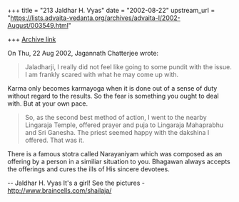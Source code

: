 +++
title = "213 Jaldhar H. Vyas"
date = "2002-08-22"
upstream_url = "https://lists.advaita-vedanta.org/archives/advaita-l/2002-August/003549.html"

+++
[Archive link](https://lists.advaita-vedanta.org/archives/advaita-l/2002-August/003549.html)

On Thu, 22 Aug 2002, Jagannath Chatterjee wrote:

> Jaladharji, I really did not feel like going to some pundit with the issue.
> I am frankly scared with what he may come up with.

Karma only becomes karmayoga when it is done out of a sense of duty
without regard to the results.  So the fear is something you ought to deal
with.  But at your own pace.

> So, as the second best
> method of action, I went to the nearby Lingaraja Temple, offered prayer and
> puja to Lingaraja Mahaprabhu and Sri Ganesha. The priest seemed happy with
> the dakshina I offered. That was it.
>

There is a famous stotra called Narayaniyam which was composed as an
offering by a person in a similiar situation to you.  Bhagawan always
accepts the offerings and cures the ills of His sincere devotees.

--
Jaldhar H. Vyas <jaldhar at braincells.com>
It's a girl! See the pictures - http://www.braincells.com/shailaja/

